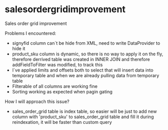 # salesordergridimprovement
Sales order grid improvement

Problems I encountered:

- signyfid column can`t be hide from XML, need to write DataProvider to hide it
- product_sku column is dynamic, so there is no way to apply it on the fly, therefore 
derrived table was created in INNER JOIN and therefore addFieldToFilter was modified, to 
track this
- I`ve applied limits and offsets both to select that will insert data into temporary table
and when we are already pulling data from temporary table
- Filterable of all columns are working fine
- Sorting working as expected when pagin
gating

How I will approach this issue?

- sales_order_grid table is index table, so easier will be just to add new column with 
'product_sku' to sales_order_grid table and fill it during reindexation, it will be faster than custom query
